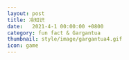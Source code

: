 ```yaml
---
layout: post
title: 冷知识
date:   2021-4-1 00:00:00 +0800
category: fun fact & Gargantua
thumbnail: style/image/gargantua4.gif
icon: game
---
```



<script>
    var url="{{ '/myScript/cool.json'  | prepend : site.baseurl }}"
    window.onload = get_cool_display(url)
</script>



